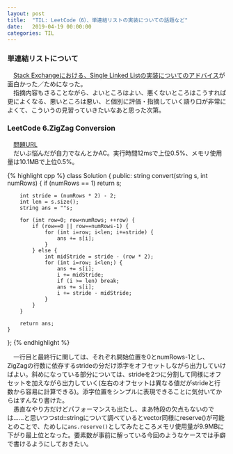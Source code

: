 ```yaml
---
layout: post
title:  "TIL: LeetCode（6）、単連結リストの実装についての話題など"
date:   2019-04-19 00:00:00
categories: TIL
---
```

### 単連結リストについて
　[Stack Exchangeにおける、Single Linked Listの実装についてのアドバイス](https://codereview.stackexchange.com/questions/190590/singly-linked-list-implementation-c)が面白かった／ためになった。  
　指摘内容もさることながら、よいところはよい、悪くないところはこうすれば更によくなる、悪いところは悪い、と個別に評価・指摘していく語り口が非常によくて、こういうの見習っていきたいなあと思った次第。  

### LeetCode 6.ZigZag Conversion
　[問題URL](https://leetcode.com/problems/zigzag-conversion/)  
　だいぶ悩んだが自力でなんとかAC。実行時間12msで上位0.5%、メモリ使用量は10.1MBで上位0.5%。  

{% highlight cpp %}
class Solution {
public:
    string convert(string s, int numRows) {
        if (numRows == 1) return s;
        
        int stride = (numRows * 2) - 2;
        int len = s.size();
        string ans = ""s;
        
        for (int row=0; row<numRows; ++row) {
            if (row==0 || row==numRows-1) {
                for (int i=row; i<len; i+=stride) {
                    ans += s[i];
                }
            } else {
                int midStride = stride - (row * 2);
                for (int i=row; i<len;) {
                    ans += s[i];
                    i += midStride;
                    if (i >= len) break;
                    ans += s[i];
                    i += stride - midStride;
                }
            }
        }
        
        return ans;
    }
};
{% endhighlight %}

　一行目と最終行に関しては、それぞれ開始位置を0とnumRows-1とし、ZigZagの行数に依存するstrideの分だけ添字をオフセットしながら出力していけばよい。斜めになっている部分については、strideを2つに分割して同様にオフセットを加えながら出力していく(左右のオフセットは異なる値だがstrideと行数から容易に計算できる)。添字位置をシンプルに表現できることに気付いてからはすんなり書けた。  
　愚直なやり方だけどパフォーマンスも出たし、まあ特段の欠点もないのでは……と思いつつstd::stringについて調べているとvector同様にreserve()が可能とのことで、ためしに`ans.reserve()`としてみたところメモリ使用量が9.9MBに下がり最上位となった。要素数が事前に解っている今回のようなケースでは手癖で書けるようにしておきたい。
